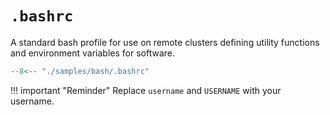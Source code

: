 # `.bashrc`

A standard bash profile for use on remote clusters defining
utility functions and environment variables for software.

``` py title="samples/bash/.bashrc"
--8<-- "./samples/bash/.bashrc"
```

!!! important "Reminder"
    Replace `username` and `USERNAME` with your username.
